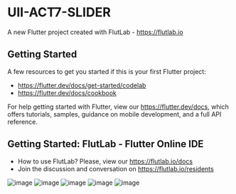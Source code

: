 # UII-ACT7-SLIDER

A new Flutter project created with FlutLab - https://flutlab.io

## Getting Started

A few resources to get you started if this is your first Flutter project:

- https://flutter.dev/docs/get-started/codelab
- https://flutter.dev/docs/cookbook

For help getting started with Flutter, view our
https://flutter.dev/docs, which offers tutorials,
samples, guidance on mobile development, and a full API reference.

## Getting Started: FlutLab - Flutter Online IDE

- How to use FlutLab? Please, view our https://flutlab.io/docs
- Join the discussion and conversation on https://flutlab.io/residents

![image](https://github.com/JAcevedoCastro/UII-ACT7-SLIDERS/assets/144373213/2f405167-5163-4de7-87ed-615cd62786b3)
![image](https://github.com/JAcevedoCastro/UII-ACT7-SLIDERS/assets/144373213/d23d81d8-fa89-4594-99ba-5f991f37f2b1)
![image](https://github.com/JAcevedoCastro/UII-ACT7-SLIDERS/assets/144373213/472a3111-1005-4db9-9ff5-463572c6f6a1)
![image](https://github.com/JAcevedoCastro/UII-ACT7-SLIDERS/assets/144373213/e72c94ca-bdc6-46b9-8eff-8d61331b3115)
![image](https://github.com/JAcevedoCastro/UII-ACT7-SLIDERS/assets/144373213/d826c479-45b8-4716-90da-417f66c2b5ce)

